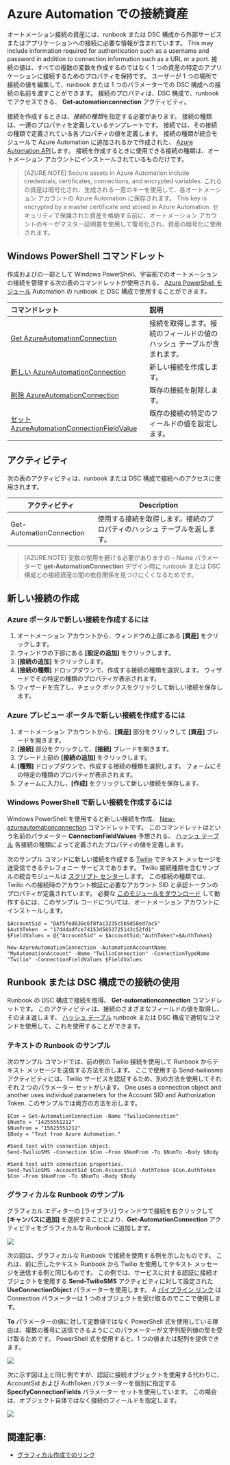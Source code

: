 <properties 
   pageTitle="Azure Automation での接続資産 | Microsoft Azure"
   description="Azure Automation での接続資産には、runbook または DSC 構成から外部サービスまたはアプリケーションに接続するために必要な情報が含まれています。この記事では、接続の詳細およびテキスト作成とグラフィカル作成の両方で接続を使用する方法について説明します。"
   services="automation"
   documentationCenter=""
   authors="bwren"
   manager="stevenka"
   editor="tysonn" />
<tags 
   ms.service="automation"
   ms.devlang="na"
   ms.topic="article"
   ms.tgt_pltfrm="na"
   ms.workload="infrastructure-services"
   ms.date="10/23/2015"
   ms.author="bwren" />


# Azure Automation での接続資産

オートメーション接続の資産には、runbook または DSC 構成から外部サービスまたはアプリケーションへの接続に必要な情報が含まれています。 This may include information required for authentication such as a username and password in addition to connection information such as a URL or a port. 接続の値は、すべての複数の変数を作成するのではなく 1 つの資産の特定のアプリケーションに接続するためのプロパティを保持です。 ユーザーが 1 つの場所で接続の値を編集して、runbook または 1 つのパラメーターでの DSC 構成への接続の名前を渡すことができます。 接続のプロパティは、DSC 構成で、runbook でアクセスできる、 **Get-automationconnection** アクティビティ。

接続を作成するときは、*接続の種類*を指定する必要があります。 接続の種類は、一連のプロパティを定義しているテンプレートです。 接続では、その接続の種類で定義されている各プロパティの値を定義します。 接続の種類が統合モジュールで Azure Automation に追加されるかで作成された、 [Azure Automation API](http://msdn.microsoft.com/library/azure/mt163818.aspx)します。 接続を作成するときに使用できる接続の種類は、オートメーション アカウントにインストールされているものだけです。
>[AZURE.NOTE] Secure assets in Azure Automation include credentials, certificates, connections, and encrypted variables. これらの資産は暗号化され、生成される一意のキーを使用して、各オートメーション アカウントの Azure Automation に保存されます。 This key is encrypted by a master certificate and stored in Azure Automation. セキュリティで保護された資産を格納する前に、オートメーション アカウントのキーがマスター証明書を使用して復号化され、資産の暗号化に使用されます。

## Windows PowerShell コマンドレット

作成およびの一部として Windows PowerShell、宇宙船でのオートメーションの接続を管理する次の表のコマンドレットが使用される、 [Azure PowerShell モジュール](../powershell-install-configure.md) Automation の runbook と DSC 構成で使用することができます。

| コマンドレット| 説明|
|:---|:---|
| [Get AzureAutomationConnection](http://msdn.microsoft.com/library/dn921828.aspx)| 接続を取得します。接続のフィールドの値のハッシュ テーブルが含まれます。|
| [新しい AzureAutomationConnection](http://msdn.microsoft.com/library/dn921825.aspx)| 新しい接続を作成します。|
| [削除 AzureAutomationConnection](http://msdn.microsoft.com/library/dn921827.aspx)| 既存の接続を削除します。|
| [セット AzureAutomationConnectionFieldValue](http://msdn.microsoft.com/library/dn921826.aspx)| 既存の接続の特定のフィールドの値を設定します。|

## アクティビティ

次の表のアクティビティは、runbook または DSC 構成で接続へのアクセスに使用されます。

| アクティビティ| Description|
|---|---|
| Get-AutomationConnection| 使用する接続を取得します。接続のプロパティのハッシュ テーブルを返します。|

>[AZURE.NOTE] 変数の使用を避ける必要がありますの – Name パラメーターで **get-AutomationConnection** デザイン時に runbook または DSC 構成との接続資産の間の依存関係を見つけにくくなるためです。

## 新しい接続の作成

### Azure ポータルで新しい接続を作成するには

1. オートメーション アカウントから、ウィンドウの上部にある **[資産]** をクリックします。
1. ウィンドウの下部にある **[設定の追加]** をクリックします。
1. **[接続の追加]** をクリックします。
2. **[接続の種類]** ドロップダウンで、作成する接続の種類を選択します。 ウィザードでその特定の種類のプロパティが表示されます。
1. ウィザードを完了し、チェック ボックスをクリックして新しい接続を保存します。


### Azure プレビュー ポータルで新しい接続を作成するには

1. オートメーション アカウントから、**[資産]** 部分をクリックして **[資産]** ブレードを開きます。
1. **[接続]** 部分をクリックして、**[接続]** ブレードを開きます。
1. ブレード上部の **[接続の追加]** をクリックします。
2. **[種類]** ドロップダウンで、作成する接続の種類を選択します。 フォームにその特定の種類のプロパティが表示されます。
1. フォームに入力し、**[作成]** をクリックして新しい接続を保存します。



### Windows PowerShell で新しい接続を作成するには

Windows PowerShell を使用すると新しい接続を作成、 [New-azureautomationconnection](http://msdn.microsoft.com/library/dn921825.aspx) コマンドレットです。 このコマンドレットはという名前のパラメーター **ConnectionFieldValues** 予想される、 [ハッシュ テーブル](http://technet.microsoft.com/en-us/library/hh847780.aspx) 各接続の種類によって定義されたプロパティの値を定義します。


次のサンプル コマンドに新しい接続を作成する [Twilio](http://www.twilio.com) でテキスト メッセージを送受信できるテレフォニー サービスであります。 Twilio 接続種類を含むサンプルの統合モジュールは [スクリプト センター](http://gallery.technet.microsoft.com/scriptcenter/Twilio-PowerShell-Module-8a8bfef8)します。 この接続の種類では、Twilio への接続時のアカウント検証に必要なアカウント SID と承認トークンのプロパティが定義されています。 必要な [このモジュールをダウンロード](http://gallery.technet.microsoft.com/scriptcenter/Twilio-PowerShell-Module-8a8bfef8) して動作するには、このサンプル コードについては、オートメーション アカウントにインストールします。

    $AccountSid = "DAf5fed830c6f8fac3235c5b9d58ed7ac5"
    $AuthToken  = "17d4dadfce74153d5853725143c52fd1"
    $FieldValues = @{"AccountSid" = $AccountSid;"AuthToken"=$AuthToken}
    
    New-AzureAutomationConnection -AutomationAccountName "MyAutomationAccount" -Name "TwilioConnection" -ConnectionTypeName "Twilio" -ConnectionFieldValues $FieldValues

## Runbook または DSC 構成での接続の使用

Runbook の DSC 構成で接続を取得、 **Get-automationconnection** コマンドレットです。 このアクティビティは、接続のさまざまなフィールドの値を取得し、そのまま返します、 [ハッシュ テーブル](http://go.microsoft.com/fwlink/?LinkID=324844) runbook または DSC 構成で適切なコマンドを使用して、これを使用することができます。

### テキストの Runbook のサンプル

次のサンプル コマンドでは、前の例の Twilio 接続を使用して Runbook からテキスト メッセージを送信する方法を示します。 ここで使用する Send-twiliosms アクティビティには、Twilio サービスを認証するため、別の方法を使用してそれぞれ 2 つのパラメーター セットがいます。 One uses a connection object and another uses individual parameters for the Account SID and Authorization Token. このサンプルでは両方の方法を示します。

    $Con = Get-AutomationConnection -Name "TwilioConnection"
    $NumTo = "14255551212"
    $NumFrom = "15625551212"
    $Body = "Text from Azure Automation."
    
    #Send text with connection object.
    Send-TwilioSMS -Connection $Con -From $NumFrom -To $NumTo -Body $Body
    
    #Send text with connection properties.
    Send-TwilioSMS -AccountSid $Con.AccountSid -AuthToken $Con.AuthToken $Con -From $NumFrom -To $NumTo -Body $Body

### グラフィカルな Runbook のサンプル

グラフィカル エディターの [ライブラリ] ウィンドウで接続を右クリックして **[キャンバスに追加]** を選択することにより、**Get-AutomationConnection** アクティビティをグラフィカルな Runbook に追加します。

![](media/automation-connections/connection-add-canvas.png)

次の図は、グラフィカルな Runbook で接続を使用する例を示したものです。 これは、前に示したテキスト Runbook から Twilio を使用してテキスト メッセージを送信する例と同じものです。 この例では、サービスに対する認証に接続オブジェクトを使用する **Send-TwilioSMS** アクティビティに対して設定された **UseConnectionObject** パラメーターを使用します。 A [パイプライン リンク](automation-graphical-authoring-intro.md#links-and-workflow) は Connection パラメーターは 1 つのオブジェクトを受け取るのでここで使用します。

**To** パラメーターの値に対して定数値ではなく PowerShell 式を使用している理由は、複数の番号に送信できるようにこのパラメーターが文字列配列値の型を受け取るためです。 PowerShell 式を使用すると、1 つの値または配列を提供できます。

![](media/automation-connections/get-connection-object.png)

次に示す図は上と同じ例ですが、認証に接続オブジェクトを使用する代わりに、AccountSid および AuthToken パラメーターを個別に指定する **SpecifyConnectionFields** パラメーター セットを使用しています。 この場合は、オブジェクト自体ではなく接続のフィールドを指定します。

![](media/automation-connections/get-connection-properties.png)



## 関連記事:

- [グラフィカル作成でのリンク](automation-graphical-authoring-intro.md#links-and-workflow)






